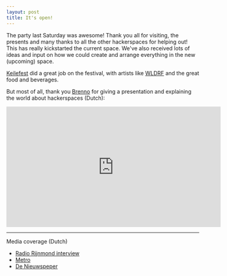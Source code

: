 ```yaml
---
layout: post
title: It's open!
---
```


The party last Saturday was awesome! Thank you all for visiting, the presents and many thanks to all the other hackerspaces for helping out! This has really kickstarted the current space. We've also received lots of ideas and input on how we could create and arrange everything in the new (upcoming) space.

[Keilefest](http://keilefest.nl) did a great job on the festival, with artists like [WLDRF](http://wldrf.nl/) and the great food and beverages.

But most of all, thank you [Brenno](https://twitter.com/brenno) for giving a presentation and explaining the world about hackerspaces (Dutch):

<iframe width="560" height="315" src="https://www.youtube.com/embed/TD9cl__ADXg" frameborder="0" allowfullscreen></iframe>

---
Media coverage (Dutch)

- [Radio Rijnmond interview](https://soundcloud.com/davidvanleeuwen/interview-pixelbar-12-feb-2016-radio-rijnmond)
- [Metro](http://www.metronieuws.nl/nieuws/rotterdam/2016/02/rotterdamse-pixelbar-is-grote-hobbyclub-voor-hackers)
- [De Nieuwspeper](http://denieuwspeper.nl/nieuws/pixelbar-in-de-keilewerf-is-de-eerste-hackerspace-van-rotterdam/)
